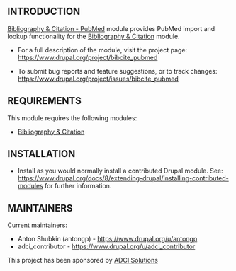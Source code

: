 INTRODUCTION
------------

[Bibliography & Citation - PubMed](https://www.drupal.org/project/bibcite_pubmed) module provides PubMed import and
lookup functionality for the [Bibliography & Citation](https://www.drupal.org/project/bibcite) module.

 * For a full description of the module, visit the project page:  
   https://www.drupal.org/project/bibcite_pubmed

 * To submit bug reports and feature suggestions, or to track changes:  
   https://www.drupal.org/project/issues/bibcite_pubmed


REQUIREMENTS
------------

This module requires the following modules:

 * [Bibliography & Citation](https://www.drupal.org/project/bibcite)


INSTALLATION
------------

 * Install as you would normally install a contributed Drupal module. See:
   https://www.drupal.org/docs/8/extending-drupal/installing-contributed-modules
   for further information.


MAINTAINERS
-----------

Current maintainers:

 * Anton Shubkin (antongp) - https://www.drupal.org/u/antongp
 * adci_contributor - https://www.drupal.org/u/adci_contributor

This project has been sponsored by [ADCI Solutions](https://www.adcisolutions.com/)
